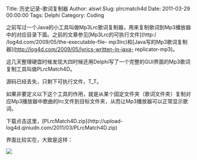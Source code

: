 Title: 历史记录-歌词复制器
Author: alswl
Slug: plrcmatch4d
Date: 2011-03-29 00:00:00
Tags: Delphi
Category: Coding

之前写过一个Java的小工具叫做Mp3Lrc歌词复制器，用来复制歌词到Mp3播放器中的对应目录下面。之前的文章参见[Mp3Lrc的可执行文件](http:/
/log4d.com/2009/05/the-executable-file-
mp3lrc)和[Java写的Mp3歌词复制器](http://log4d.com/2009/05/lyrics-written-in-java-
replicator-mp3)。

这几天整理硬盘时候发现大四时候还用Delphi写了一个完整的GUI界面的Mp3歌词复制工具叫做PLrcMatch4D。

源码已经丢失，只剩下可执行文件，T_T。

如果非要定义以下这个工具的作用，就是从某个固定文件夹（歌词文件夹）复制对应Mp3播放器中歌曲的lrc文件到目标文件夹，从而让Mp3播放器可以正常显示歌词。

下载点击这里，[PLrcMatch4D.zip](http://upload-
log4d.qiniudn.com/2011/03/PLrcMatch4D.zip)

界面比较实在，大致是这样：

![](http://upload-log4d.qiniudn.com/2011/03/plrcmatch4d.jpg)


